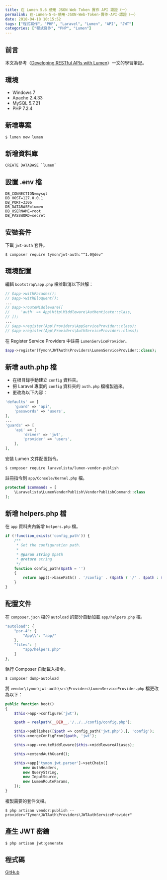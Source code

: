 ```yaml
---
title: 在 Lumen 5.6 使用 JSON Web Token 實作 API 認證（一）
permalink: 在-Lumen-5-6-使用-JSON-Web-Token-實作-API-認證（一）
date: 2018-04-18 10:15:52
tags: ["程式寫作", "PHP", "Laravel", "Lumen", "API", "JWT"]
categories: ["程式寫作", "PHP", "Lumen"]
---
```


## 前言
本文為參考〈[Developing RESTful APIs with Lumen](https://auth0.com/blog/developing-restful-apis-with-lumen/)〉一文的學習筆記。

## 環境
- Windows 7
- Apache 2.4.33
- MySQL 5.7.21
- PHP 7.2.4

## 新增專案
```
$ lumen new lumen
```

## 新增資料庫
```
CREATE DATABASE `lumen`
```

## 設置 .env 檔
```
DB_CONNECTION=mysql
DB_HOST=127.0.0.1
DB_PORT=3306
DB_DATABASE=lumen
DB_USERNAME=root
DB_PASSWORD=secret
```

## 安裝套件
下載 `jwt-auth` 套件。
```
$ composer require tymon/jwt-auth:"^1.0@dev"
```

## 環境配置
編輯 `bootstrap\app.php` 檔並取消以下註解：
```PHP
// $app->withFacades();
// $app->withEloquent();
...
// $app->routeMiddleware([
//     'auth' => App\Http\Middleware\Authenticate::class,
// ]);
...
// $app->register(App\Providers\AppServiceProvider::class);
// $app->register(App\Providers\AuthServiceProvider::class);
```
在 Register Service Providers 中註冊 `LumenServiceProvider。`
```PHP
$app->register(Tymon\JWTAuth\Providers\LumenServiceProvider::class);
```
## 新增 auth.php 檔
- 在根目錄手動建立 `config` 資料夾。
- 把 Laravel 專案的 `config` 資料夾的 `auth.php` 檔複製過來。
- 更改為以下內容：

```PHP
'defaults' => [
    'guard' => 'api',
    'passwords' => 'users',
],
...
'guards' => [
    'api' => [
        'driver' => 'jwt',
        'provider' => 'users',
    ],
],
```
安裝 Lumen 文件配置指令。
```
$ composer require laravelista/lumen-vendor-publish
```
註冊指令到 `app/Console/Kernel.php` 檔。
```PHP
protected $commands = [
    \Laravelista\LumenVendorPublish\VendorPublishCommand::class
];
```
## 新增 helpers.php 檔
在 `app` 資料夾內新增 `helpers.php` 檔。
```PHP
if (!function_exists('config_path')) {
    /**
     * Get the configuration path.
     *
     * @param string $path
     * @return string
     */
    function config_path($path = '')
    {
        return app()->basePath() . '/config' . ($path ? '/' . $path : $path);
    }
}
```

## 配置文件
在 `composer.json` 檔的 `autoload` 的部分自動加載 `app/helpers.php` 檔。
```PHP
"autoload": {
    "psr-4": {
        "App\\": "app/"
    },
    "files": [
        "app/helpers.php"
    ]
},
```
執行 Composer 自動載入指令。
```
$ composer dump-autoload
```
將 `vendor\tymon\jwt-auth\src\Providers\LumenServiceProvider.php` 檔更改為以下：
```PHP
public function boot()
{
    $this->app->configure('jwt');

    $path = realpath(__DIR__.'/../../config/config.php');

    $this->publishes([$path => config_path('jwt.php'),], 'config');
    $this->mergeConfigFrom($path, 'jwt');

    $this->app->routeMiddleware($this->middlewareAliases);

    $this->extendAuthGuard();

    $this->app['tymon.jwt.parser']->setChain([
        new AuthHeaders,
        new QueryString,
        new InputSource,
        new LumenRouteParams,
    ]);
}
```
複製需要的套件文檔。
```
$ php artisan vendor:publish --provider="Tymon\JWTAuth\Providers\JWTAuthServiceProvider"
```
## 產生 JWT 密鑰
```
$ php artisan jwt:generate
```

## 程式碼
[GitHub](https://github.com/memochou1993/lumen-jwt)
